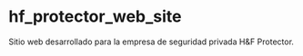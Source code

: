 # hf_protector_web_site
Sitio web desarrollado para la empresa de seguridad privada H&amp;F Protector.
